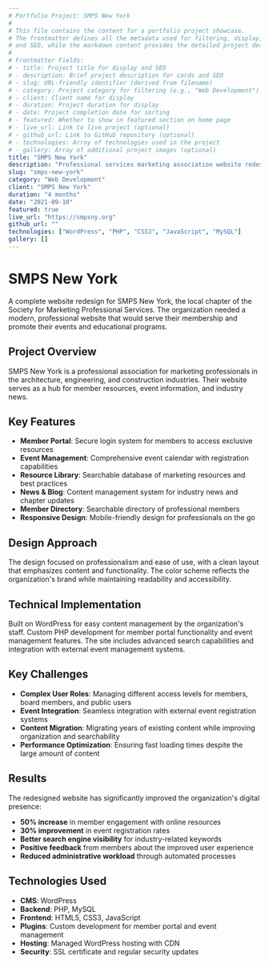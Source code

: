 ```yaml
---
# Portfolio Project: SMPS New York
#
# This file contains the content for a portfolio project showcase.
# The frontmatter defines all the metadata used for filtering, display,
# and SEO, while the markdown content provides the detailed project description.
#
# Frontmatter Fields:
# - title: Project title for display and SEO
# - description: Brief project description for cards and SEO
# - slug: URL-friendly identifier (derived from filename)
# - category: Project category for filtering (e.g., "Web Development")
# - client: Client name for display
# - duration: Project duration for display
# - date: Project completion date for sorting
# - featured: Whether to show in featured section on home page
# - live_url: Link to live project (optional)
# - github_url: Link to GitHub repository (optional)
# - technologies: Array of technologies used in the project
# - gallery: Array of additional project images (optional)
title: "SMPS New York"
description: "Professional services marketing association website redesign"
slug: "smps-new-york"
category: "Web Development"
client: "SMPS New York"
duration: "4 months"
date: "2021-09-10"
featured: true
live_url: "https://smpsny.org"
github_url: ""
technologies: ["WordPress", "PHP", "CSS3", "JavaScript", "MySQL"]
gallery: []
---
```


# SMPS New York

A complete website redesign for SMPS New York, the local chapter of the Society for Marketing Professional Services. The organization needed a modern, professional website that would serve their membership and promote their events and educational programs.

## Project Overview

SMPS New York is a professional association for marketing professionals in the architecture, engineering, and construction industries. Their website serves as a hub for member resources, event information, and industry news.

## Key Features

- **Member Portal**: Secure login system for members to access exclusive resources
- **Event Management**: Comprehensive event calendar with registration capabilities
- **Resource Library**: Searchable database of marketing resources and best practices
- **News & Blog**: Content management system for industry news and chapter updates
- **Member Directory**: Searchable directory of professional members
- **Responsive Design**: Mobile-friendly design for professionals on the go

## Design Approach

The design focused on professionalism and ease of use, with a clean layout that emphasizes content and functionality. The color scheme reflects the organization's brand while maintaining readability and accessibility.

## Technical Implementation

Built on WordPress for easy content management by the organization's staff. Custom PHP development for member portal functionality and event management features. The site includes advanced search capabilities and integration with external event management systems.

## Key Challenges

- **Complex User Roles**: Managing different access levels for members, board members, and public users
- **Event Integration**: Seamless integration with external event registration systems
- **Content Migration**: Migrating years of existing content while improving organization and searchability
- **Performance Optimization**: Ensuring fast loading times despite the large amount of content

## Results

The redesigned website has significantly improved the organization's digital presence:

- **50% increase** in member engagement with online resources
- **30% improvement** in event registration rates
- **Better search engine visibility** for industry-related keywords
- **Positive feedback** from members about the improved user experience
- **Reduced administrative workload** through automated processes

## Technologies Used

- **CMS**: WordPress
- **Backend**: PHP, MySQL
- **Frontend**: HTML5, CSS3, JavaScript
- **Plugins**: Custom development for member portal and event management
- **Hosting**: Managed WordPress hosting with CDN
- **Security**: SSL certificate and regular security updates
